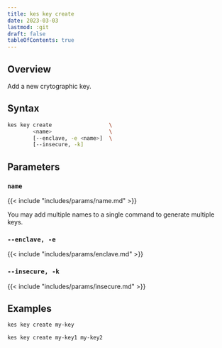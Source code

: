 ```yaml
---
title: kes key create
date: 2023-03-03
lastmod: :git
draft: false
tableOfContents: true
---
```


## Overview

Add a new crytographic key.

## Syntax

```sh
kes key create                  \
        <name>                  \
        [--enclave, -e <name>]  \
        [--insecure, -k]
```

## Parameters

### `name`

{{< include "includes/params/name.md" >}}

You may add multiple names to a single command to generate multiple keys.

### `--enclave, -e`

{{< include "includes/params/enclave.md" >}}

### `--insecure, -k`

{{< include "includes/params/insecure.md" >}}


## Examples

```sh {.copy}
kes key create my-key
```

```sh {.copy}
kes key create my-key1 my-key2
```